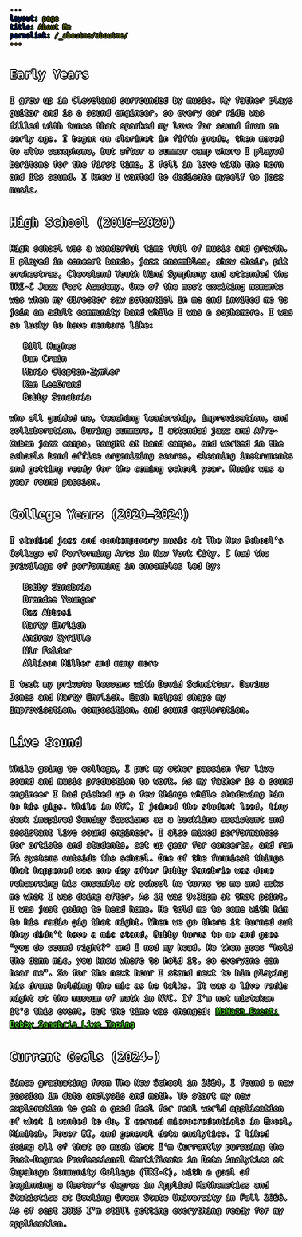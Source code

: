 ```yaml
---
layout: page
title: About Me
permalink: /_aboutme/aboutme/
---
```


<link rel="shortcut icon" href="/assets/favicon.ico" type="image/x-icon">
<link rel="icon" href="/assets/favicon.ico" type="image/x-icon">

## Early Years 
I grew up in Cleveland surrounded by music. My father plays guitar and is a sound engineer, so every car ride was filled with tunes that sparked my love for sound from an early age. I began on clarinet in fifth grade, then moved to alto saxophone, but after a summer camp where I played baritone for the first time, I fell in love with the horn and its sound. I knew I wanted to dedicate myself to jazz music. 

## High School (2016–2020)  
High school was a wonderful time full of music and growth. I played in concert bands, jazz ensembles, show choir, pit orchestras, Cleveland Youth Wind Symphony and attended the TRI-C Jazz Fest Academy. One of the most exciting moments was when my director saw potential in me and invited me to join an adult community band while I was a sophomore. I was so lucky to have mentors like:  
- Bill Hughes  
- Dan Crain  
- Mario Clopton-Zymler  
- Ken LeeGrand 
- Bobby Sanabria 

who all guided me, teaching leadership, improvisation, and collaboration. During summers, I attended jazz and Afro-Cuban jazz camps, taught at band camps, and worked in the schools band office organizing scores, cleaning instruments and getting ready for the coming school year. Music was a year round passion.

## College Years (2020–2024)  
I studied jazz and contemporary music at The New School’s College of Performing Arts in New York City. I had the privilege of performing in ensembles led by:  
- Bobby Sanabria  
- Brandee Younger  
- Rez Abbasi  
- Marty Ehrlich  
- Andrew Cyrille  
- Nir Felder  
- Allison Miller 
and many more  

I took my private lessons with David Schnitter. Darius Jones and Marty Ehrlich. Each helped shape my improvisation, composition, and sound exploration.

## Live Sound
While going to college, I put my other passion for live sound and music production to work. As my father is a sound engineer I had picked up a few things while shadowing him to his gigs. While in NYC, I joined the student lead, tiny desk inspired Sunday Sessions as a backline assistant and assistant live sound engineer. I also mixed performances for artists and students, set up gear for concerts, and ran PA systems outside the school. One of the funniest things that happened was one day after Bobby Sanabria was done rehearsing his ensemble at school he turns to me and asks me what I was doing after. As it was 9:30pm at that point, I was just going to head home. He told me to come with him to his radio gig that night. When we go there it turned out they didn't have a mic stand, Bobby turns to me and goes "you do sound right?" and I nod my head. He then goes "hold the damn mic, you know where to hold it, so everyone can hear me". So for the next hour I stand next to him playing his drums holding the mic as he talks. It was a live radio night at the museum of math in NYC. If I'm not mistaken it's this event, but the time was changed: [MoMath Event: Bobby Sanabria Live Taping](https://momath.org/civicrm/event/info/?id=7222&reset=1)


## Current Goals (2024-) 
Since graduating from The New School in 2024, I found a new passion in data analysis and math. To start my new exploration to get a good feel for real world application of what i wanted to do, I earned microcredentials in Excel, Minitab, Power BI, and general data analytics. I liked doing all of that so much that I'm Currently pursuing the Post-Degree Professional Certificate in Data Analytics at Cuyahoga Community College (TRI-C), with a goal of beginning a Master’s degree in Applied Mathematics and Statistics at Bowling Green State University in Fall 2026. As of sept 2025 I'm still getting everything ready for my application.





<style>
body {
  color: white;
  font-family: monospace;
  font-size: 16px;
  line-height: 1.6;
  margin: 0;
  min-height: 100vh;
  background-image: url('/assets/kidme.webp');
  background-size: cover;
  background-position: center;
  background-attachment: fixed;
  position: relative;
  text-shadow: 
  0 0 0 black,
  1px 0 0 black,
  -1px 0 0 black,
  0 1px 0 black,
  0 -1px 0 black,
  1px 1px 0 black,
  -1px -1px 0 black,
  1px -1px 0 black,
  -1px 1px 0 black,
  2px 0 0 black,
  -2px 0 0 black,
  0 2px 0 black,
  0 -2px 0 black;
}


a {
  color: #5bff32;
  text-decoration: underline;
}

</style>


<div id="scrollTrack">
  <div id="verticalScrollProgress"></div>
</div>

<style>
#scrollTrack {
  position: fixed;
  top: 25%;
  left: 50%;
  transform: translateX(-700px);
  width: 5px;
  height: 50%;
  background-color: rgba(255, 255, 255, 0.1);
  z-index: 9998;
}

#verticalScrollProgress {
  position: absolute;
  top: 0;
  left: 0;
  width: 100%;
  height: 0%;
  background-color: #5bff32;
  z-index: 9999;
}

</style>

<script>
window.onscroll = function() {
  const track = document.getElementById("scrollTrack");
  const bar = document.getElementById("verticalScrollProgress");
  
  const scrollTop = document.documentElement.scrollTop || document.body.scrollTop;
  const scrollHeight = document.documentElement.scrollHeight - document.documentElement.clientHeight;
  const scrollPercent = (scrollTop / scrollHeight) * 100;
  
  // Keep the green bar inside the track
  bar.style.height = scrollPercent + "%";
};
</script>


